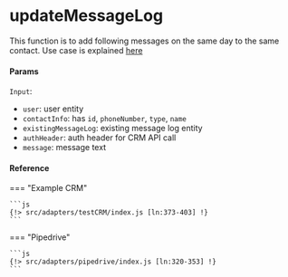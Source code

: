 # updateMessageLog

This function is to add following messages on the same day to the same contact. Use case is explained [here](./createMessageLog.md)

#### Params
`Input`:
- `user`: user entity
- `contactInfo`: has `id`, `phoneNumber`, `type`, `name`
- `existingMessageLog`: existing message log entity
- `authHeader`: auth header for CRM API call
- `message`: message text

#### Reference
=== "Example CRM"

    ```js
    {!> src/adapters/testCRM/index.js [ln:373-403] !}
	```
	
=== "Pipedrive"

	```js
    {!> src/adapters/pipedrive/index.js [ln:320-353] !}
	```

